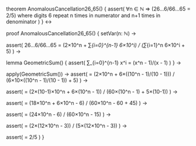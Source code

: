 theorem AnomalousCancellation26_65() {
  assert(
    ∀n ∈ ℕ ⇒ (26...6/66...65 = 2/5) 
    where digits 6 repeat n times in numerator and n+1 times in denominator
  )
} ↔

proof AnomalousCancellation26_65() {
  setVar(n: ℕ) →
  
  assert(
    26...6/66...65 = 
    (2×10^n + ∑_{i=0}^{n-1} 6×10^i) / (∑_{i=1}^n 6×10^i + 5)
  ) →

  lemma GeometricSum() {
    assert(
      ∑_{i=0}^{n-1} x^i = (x^n - 1)/(x - 1)
    )
  } →

  apply(GeometricSum()) →
  assert(
    = (2×10^n + 6×((10^n - 1)/(10 - 1))) / (6×10×((10^n - 1)/(10 - 1)) + 5)
  ) →

  assert(
    = (2×(10-1)×10^n + 6×(10^n - 1)) / (60×(10^n - 1) + 5×(10-1))
  ) →

  assert(
    = (18×10^n + 6×10^n - 6) / (60×10^n - 60 + 45)
  ) →

  assert(
    = (24×10^n - 6) / (60×10^n - 15)
  ) →

  assert(
    = (2×(12×10^n - 3)) / (5×(12×10^n - 3))
  ) →

  assert(
    = 2/5
  )
}